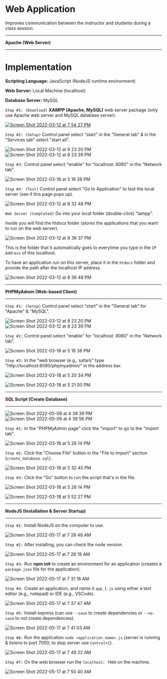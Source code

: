 # Web Application

Improves communication between the instructor and students during a class session.

-----

<b>Apache (Web Server)</b>

-----

# Implementation

<b>Scripting Language:</b> JavaScript (NodeJS runtime environment)

<b>Web Server:</b> Local Machine (localhost)

<b>Database Server:</b> MySQL


`Step #1: (Download)` <b>XAMPP (Apache, MySQL)</b> web server package (only use Apache web server and MySQL database server).

[![Screen Shot 2022-03-12 at 7 54 27 PM](https://user-images.githubusercontent.com/32807576/158040258-69a4ae87-2a80-4c45-b6dc-c01b35c4671b.png)](https://www.apachefriends.org/index.html)

`Step #2: (Setup)` Control panel select "start" in the "General tab" & in the "Services tab" select "start all".


![Screen Shot 2022-03-12 at 8 23 20 PM](https://user-images.githubusercontent.com/32807576/158040848-6fbe6fec-bd4e-4c15-9ed9-9a5f5d9adb3b.png)
![Screen Shot 2022-03-12 at 8 23 39 PM](https://user-images.githubusercontent.com/32807576/158040849-6daae533-50ed-497b-9b76-ff094ef8268c.png)

`Step #3:` Control panel select "enable" for "localhost: 8080" in the "Network tab".

![Screen Shot 2022-03-18 at 5 16 38 PM](https://user-images.githubusercontent.com/32807576/159084136-b2dba10a-b109-4b10-9b51-9dc739a85e95.png)


`Step #4: (Test)` Control panel select "Go to Application" to test the local server (see if this page pops up).

![Screen Shot 2022-03-12 at 8 32 48 PM](https://user-images.githubusercontent.com/32807576/158041008-f60ee8a5-b42c-4270-ab3e-771bbc335b80.png)

`Web Server (Completed)` Go into your local folder (double-click) "lampp".

Inside you will find the htdocs folder (stores the applications that you want to run on the web server).

![Screen Shot 2022-03-12 at 8 36 37 PM](https://user-images.githubusercontent.com/32807576/158041100-2b95d297-897d-46a5-b95e-bb70f44668c0.png)

This is the folder that it automatically goes to everytime you type in the `IP Address` of this localhost.

To have an application run on this server, place it in the `htdocs` folder and provide the path after the localhost IP address.

![Screen Shot 2022-03-12 at 8 36 49 PM](https://user-images.githubusercontent.com/32807576/158041102-559c0ec2-f794-4472-936e-8ad9d635096f.png)

-----

<b>PHPMyAdmin (Web-based Client)</b>

-----

`Step #1: (Setup)` Control panel select "start" in the "General tab" for "Apache" & "MySQL".

![Screen Shot 2022-03-12 at 8 23 20 PM](https://user-images.githubusercontent.com/32807576/158040848-6fbe6fec-bd4e-4c15-9ed9-9a5f5d9adb3b.png)
![Screen Shot 2022-03-12 at 8 23 39 PM](https://user-images.githubusercontent.com/32807576/158040849-6daae533-50ed-497b-9b76-ff094ef8268c.png)

`Step #2:` Control panel select "enable" for "localhost: 8080" in the "Network tab".

![Screen Shot 2022-03-18 at 5 16 38 PM](https://user-images.githubusercontent.com/32807576/159084136-b2dba10a-b109-4b10-9b51-9dc739a85e95.png)

`Step #3:` In the "web browser (e.g., safari)" type "http://localhost:8080/phpmyadmin/" in the address bar.

![Screen Shot 2022-03-18 at 5 20 34 PM](https://user-images.githubusercontent.com/32807576/159084485-1e8f3f8c-c2d6-40b9-a0c3-09b089f8810a.png)

![Screen Shot 2022-03-18 at 5 21 00 PM](https://user-images.githubusercontent.com/32807576/159084537-c663b010-c5e6-4ec6-82a8-3ca245ad75bf.png)

-----

<b>SQL Script (Create Database)</b>

-----

![Screen Shot 2022-05-09 at 4 38 39 PM](https://user-images.githubusercontent.com/32807576/167495504-af2b6765-b1e1-4a14-938d-3d098e430f6f.png)
![Screen Shot 2022-05-09 at 4 39 56 PM](https://user-images.githubusercontent.com/32807576/167495508-32e1eed6-68e0-429b-9196-9628c92e1ac6.png)

`Step #1:` In the "PHPMyAdmin page" click the "import" to go to the "import tab".

![Screen Shot 2022-03-18 at 5 26 14 PM](https://user-images.githubusercontent.com/32807576/159085025-e9475d35-bbad-4505-ac3d-83927a333437.png)

`Step #2:` Click the "Choose File" button in the "File to Import" section (`create_database.sql`).

![Screen Shot 2022-03-18 at 5 32 45 PM](https://user-images.githubusercontent.com/32807576/159085731-7c1b8c69-8560-4e4d-bc39-30e5012a86e5.png)

`Step #3:` Click the "Go" button to run the script that's in the file.

![Screen Shot 2022-03-18 at 5 26 14 PM](https://user-images.githubusercontent.com/32807576/159086073-b72872e1-23ec-4a78-b4e6-cb413d365db3.png)

![Screen Shot 2022-03-18 at 5 52 27 PM](https://user-images.githubusercontent.com/32807576/159088552-aba64fb0-920d-4d78-881c-4c64eaf80f4c.png)

-----

<b>NodeJS (Installation & Server Startup)</b>

-----

`Step #1:` Install NodeJS on the computer to use.

![Screen Shot 2022-05-17 at 7 28 48 AM](https://user-images.githubusercontent.com/32807576/168800878-abe80335-3e96-4226-8d32-ee2d94540747.png)

`Step #2:` After installing, you can check the node version.

![Screen Shot 2022-05-17 at 7 28 19 AM](https://user-images.githubusercontent.com/32807576/168800770-1e0b5b6c-fba7-439f-877c-9b5b341b8196.png)

`Step #3:` Run <b>npm init</b> to create an environment for an application (creates a `package.json` file for the application).

![Screen Shot 2022-05-17 at 7 31 18 AM](https://user-images.githubusercontent.com/32807576/168801284-7e13c50a-705f-4f6d-b166-8f991390081f.png)

`Step #4:` Create an application, and name it `app_1.js` using either a text editor (e.g., notepad) or IDE (e.g., VSCode).

![Screen Shot 2022-05-17 at 7 37 47 AM](https://user-images.githubusercontent.com/32807576/168802283-a6958841-2eb2-4796-9bb9-0cb3d26efbc3.png)

`Step #5:` Install express (can use `--save` to create dependencies or `--no-save` to not create dependencies).

![Screen Shot 2022-05-17 at 7 41 03 AM](https://user-images.githubusercontent.com/32807576/168802819-d96b9e53-f4a6-401d-9904-30aa42715989.png)

`Step #6:` Run the application `node <application_name>.js` (server is running & listens to port 7000; to stop server use `Control+C`).

![Screen Shot 2022-05-17 at 7 49 22 AM](https://user-images.githubusercontent.com/32807576/168804201-25aedcf4-c8a6-4e02-b21e-ffbfbcbb33c9.png)

`Step #7:` On the web browser run the `localhost: 7000` on the machine.

![Screen Shot 2022-05-17 at 7 50 40 AM](https://user-images.githubusercontent.com/32807576/168804438-01a55e71-3e9c-4095-920f-d6a7ff45d129.png)
